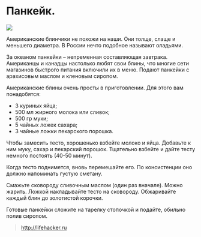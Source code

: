 # Панкейк.
![](/images/Kulinar/Vipechka/pancake.jpg '')

Американские блинчики не похожи на наши. Они толще, слаще и меньшего диаметра. В России нечто подобное называют оладьями.

За океаном панкейки – непременная составляющая завтрака. Американцы и канадцы настолько любят свои блины, что многие сети магазинов быстрого питания включили их в меню. Подают панкейки с арахисовым маслом и кленовым сиропом.

Американские блины очень просты в приготовлении. Для этого вам понадобятся:

- 3 куриных яйца;
- 500 мл жирного молока или сливок;
- 500 гр муки;
- 5 чайных ложек сахара;
- 3 чайные ложки пекарского порошка.

Чтобы замесить тесто, хорошенько взбейте молоко и яйца. Добавьте к ним муку, сахар и пекарский порошок. Тщательно взбейте и дайте тесту немного постоять (40-50 минут).

Когда тесто поднимется, вновь перемешайте его. По консистенции оно должно напоминать густую сметану.

Смажьте сковороду сливочным маслом (один раз вначале). Можно жарить. Ложкой накладывайте тесто на сковороду. Обжаривайте каждый блин до золотистой корочки.

Готовые панкейки сложите на тарелку стопочкой и подайте, обильно полив сиропом.

> http://lifehacker.ru

